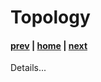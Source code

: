 # Topology

#### [prev](./basics.md) | [home](./welcome.md)  | [next](./connectivity.md)

Details...